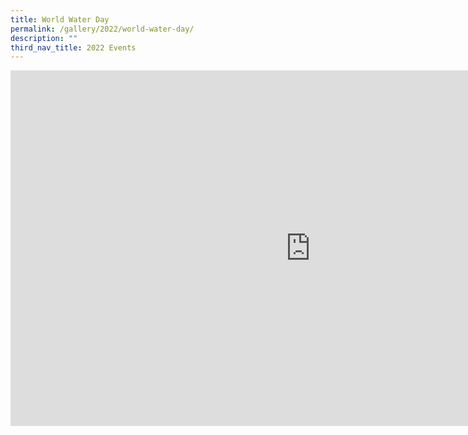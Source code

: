 ```yaml
---
title: World Water Day
permalink: /gallery/2022/world-water-day/
description: ""
third_nav_title: 2022 Events
---
```

<iframe allowfullscreen="true" height="569" width="960" frameborder="0" src="https://docs.google.com/presentation/d/e/2PACX-1vScdLsI5PVN9UcsqZP0lnRsE5_iHjdRBEjBKC2ITJVk4tO7o0KHOluaiqvvS7N3SKzZ4V_JTY9xC9H3/embed?start=true&amp;loop=true&amp;delayms=5000"></iframe>